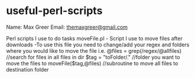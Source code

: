 useful-perl-scripts
===================

Name: Max Greer
Email: themaxgreer@gmail.com


Perl scripts I use to do tasks
moveFile.pl	- Script I use to move files after downloads
	-To use this file you need to change/add your regex and folders where you would like to move the file
	i.e. @files = grep(/regex/@allfiles) //search for files in all files in dir
	$tag = "toFolder/." //folder you want to move the files to
	moveFile($tag,@files) //subroutine to move all files to destination folder
